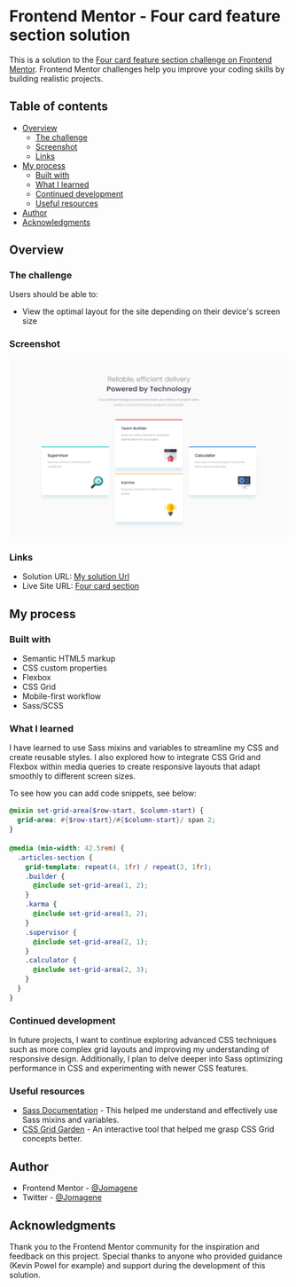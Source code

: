 # Frontend Mentor - Four card feature section solution

This is a solution to the [Four card feature section challenge on Frontend Mentor](https://www.frontendmentor.io/challenges/four-card-feature-section-weK1eFYK). Frontend Mentor challenges help you improve your coding skills by building realistic projects.

## Table of contents

- [Overview](#overview)
  - [The challenge](#the-challenge)
  - [Screenshot](#screenshot)
  - [Links](#links)
- [My process](#my-process)
  - [Built with](#built-with)
  - [What I learned](#what-i-learned)
  - [Continued development](#continued-development)
  - [Useful resources](#useful-resources)
- [Author](#author)
- [Acknowledgments](#acknowledgments)

## Overview

### The challenge

Users should be able to:

- View the optimal layout for the site depending on their device's screen size

### Screenshot

![](./screenshot.png)

### Links

- Solution URL: [My solution Url](https://www.frontendmentor.io/solutions/responsive-four-card-feature-section-using-sass-grid-and-flex-box-lay-3etg4Un1yt)
- Live Site URL: [Four card section](https://jomagene.github.io/four-card-feature-section/)

## My process

### Built with

- Semantic HTML5 markup
- CSS custom properties
- Flexbox
- CSS Grid
- Mobile-first workflow
- Sass/SCSS

### What I learned

I have learned to use Sass mixins and variables to streamline my CSS and create reusable styles. I also explored how to integrate CSS Grid and Flexbox within media queries to create responsive layouts that adapt smoothly to different screen sizes.

To see how you can add code snippets, see below:

```scss
@mixin set-grid-area($row-start, $column-start) {
  grid-area: #{$row-start}/#{$column-start}/ span 2;
}

@media (min-width: 42.5rem) {
  .articles-section {
    grid-template: repeat(4, 1fr) / repeat(3, 1fr);
    .builder {
      @include set-grid-area(1, 2);
    }
    .karma {
      @include set-grid-area(3, 2);
    }
    .supervisor {
      @include set-grid-area(2, 1);
    }
    .calculator {
      @include set-grid-area(2, 3);
    }
  }
}
```

### Continued development

In future projects, I want to continue exploring advanced CSS techniques such as more complex grid layouts and improving my understanding of responsive design. Additionally, I plan to delve deeper into Sass optimizing performance in CSS and experimenting with newer CSS features.

### Useful resources

- [Sass Documentation](https://sass-lang.com/documentation/) - This helped me understand and effectively use Sass mixins and variables.
- [CSS Grid Garden](https://cssgridgarden.com/) - An interactive tool that helped me grasp CSS Grid concepts better.

## Author

- Frontend Mentor - [@Jomagene](https://www.frontendmentor.io/profile/Jomagene)
- Twitter - [@Jomagene](https://www.twitter.com/Jomagene)

## Acknowledgments

Thank you to the Frontend Mentor community for the inspiration and feedback on this project. Special thanks to anyone who provided guidance (Kevin Powel for example) and support during the development of this solution.
